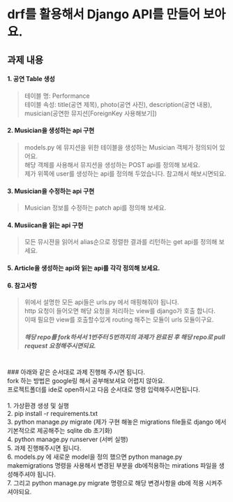 # drf를 활용해서 Django API를 만들어 보아요.<br/>
## 과제 내용<br/>
#### 1. 공연 Table 생성
> 테이블 명: Performance<br/>
> 테이블 속성: title(공연 제목), photo(공연 사진), description(공연 내용), musician(공연한 뮤지션[ForeignKey 사용해보기])

#### 2. Musician을 생성하는 api 구현
> models.py 에 뮤지션을 위한 테이블을 생성하는 Musician 객체가 정의되어 있어요.<br/>
> 해당 객체를 사용해서 뮤지션을 생성하는 POST api를 정의해 보세요.<br/>
> 제가 위쪽에 user를 생성하는 api를 정의해 두었습니다. 참고해서 해보시면되요.<br/>

#### 3. Musician을 수정하는 api 구현
> Musician 정보를 수정하는 patch api를 정의해 보세요.

#### 4. Musiican을 읽는 api 구현
> 모든 뮤시젼을 읽어서 alias순으로 정렬한 결과를 리턴하는 get api를 정의해 보세요.

#### 5. Article을 생성하는 api와 읽는 api를 각각 정의해 보세요.

#### 6. 참고사항
> 위에서 설명한 모든 api들은 urls.py 에서 매핑해줘야 됩니다.<br/>
> http 요청이 들어오면 해당 요청을 처리하는 view를 django가 호출 합니다.<br/>
> 이때 필요한 view를 호출할수있게 routing 해주는 모듈이 urls 모듈이구요.<br/>
> ##### 해당 repo를 fork하셔서 1번주터 5번까지의 과제가 완료된 후 해당 repo로 pull request 요청해주시면되요.<br/>
<br/>
### 아래와 같은 순서대로 과제 진행해 주시면 됩니다.
<br/>
fork 하는 방법은 google링 해서 공부해보셔요 어렵지 않아요.<br/>
프로젝트폴더를 ide로 open하시고 다음 순서대로 명령 입력해주시면됩니다.<br/><br/>
1. 가상환경 생셩 및 실행<br/>
2. pip install -r requirements.txt<br/>
3. python manage.py migrate (제가 구현 해놓은 migrations file들로 django 에서 기본적으로 제공해주는 sqlite db 초기화)<br/>
4. python manage.py runserver (서버 실행)<br/>
5. 과제 진행해주시면 됩니다.<br/>
6. models.py 에 새로운 model을 정의 했으면 python manage.py makemigrations 명령을 사용해서 변경된 부분을 db에적용하는 mirations 파일을 생성해주셔야 됩니다.<br/>
7. 그리고 python manage.py migrate 명령으로 해당 변경사항을 db에 적용 시켜주셔야되요.

